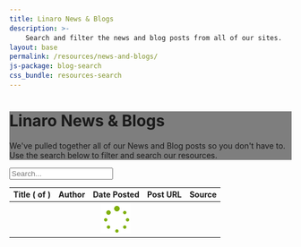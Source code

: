 ```yaml
---
title: Linaro News & Blogs
description: >-
    Search and filter the news and blog posts from all of our sites.
layout: base
permalink: /resources/news-and-blogs/
js-package: blog-search
css_bundle: resources-search
---
```

<div class="container-fluid responsive-background" id="header-container" style="background: linear-gradient(rgba(0, 0, 0, 0.5), rgba(0, 0, 0, 0.5)), url('/assets/images/content/resources-header.png');">
    <div class="row overlay padded-row" id="resources">
        <div class="container text-center">
            <h1 class="center-block">Linaro News & Blogs</h1>
            <p class="center-block">
                We've pulled together all of our News and Blog posts so you don't have to. Use the search below to filter
                and search our resources.
            </p>
        </div>
    </div>
</div>

<div class="container-fluid" id="content-container">
    <div class="row hub-row">
        <!--Start Row-->
        <div class="container">
            <input type="text" class="form-control" placeholder="Search..." id="search-query">
            <!--Start Container-->
            <div style="overflow-x:scroll;">
                <table class="table table-bordered">
                    <thead>
                        <tr>
                            <th>Title (<span id="result_size"></span> of <span id="size"></span>)</th>
                            <th class="filter" data-toggle="desc" data-filter="author">Author<span class="caret"></span></th>
                            <th class="filter" data-toggle="desc" data-filter="date">Date Posted<span class="caret"></span></th>
                            <th>Post URL</th>
                            <th class="filter" data-toggle="desc" data-filter="site">Source<span class="caret"></span></th>
                        </tr>
                    </thead>
                    <tbody id="results">
                        <tr>
                            <td colspan="5" class="loader" style="text-align:center;">
                                <img src="/assets/images/content/linaro-loader.gif" class="img-responsive center-block"
                                    alt="Animated loading icon - dots circle" />
                            </td>
                        </tr>
                    </tbody>
                </table>
            </div>
        </div>
    </div>
</div>
